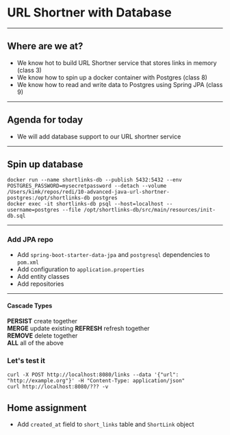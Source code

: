 # URL Shortner with Database

----

## Where are we at?

* We know hot to build URL Shortner service that stores links in memory (class 3)
* We know how to spin up a docker container with Postgres (class 8)
* We know how to read and write data to Postgres using Spring JPA (class 9)

----

## Agenda for today
* We will add database support to our URL shortner service

----

## Spin up database
```
docker run --name shortlinks-db --publish 5432:5432 --env POSTGRES_PASSWORD=mysecretpassword --detach --volume /Users/kimk/repos/redi/10-advanced-java-url-shortner-postgres:/opt/shortlinks-db postgres
docker exec -it shortlinks-db psql --host=localhost --username=postgres --file /opt/shortlinks-db/src/main/resources/init-db.sql
```

----

### Add JPA repo

* Add `spring-boot-starter-data-jpa` and `postgresql` dependencies to `pom.xml`
* Add configuration to `application.properties`
* Add entity classes
* Add repositories

----
#### Cascade Types
**PERSIST** create together  
**MERGE** update existing
**REFRESH** refresh together  
**REMOVE** delete together  
**ALL** all of the above
### Let's test it

```
curl -X POST http://localhost:8080/links --data '{"url": "http://example.org"}' -H "Content-Type: application/json"
curl http://localhost:8080/??? -v

```

## Home assignment
* Add `created_at` field to `short_links` table and `ShortLink` object
